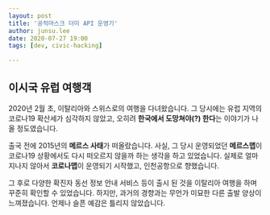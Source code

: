 ```yaml
---
layout: post
title: '공적마스크 더미 API 운영기'
author: junsu.lee
date: 2020-07-27 19:00
tags: [dev, civic-hacking]

---
```


## 이시국 유럽 여행객

2020년 2월 초, 이탈리아와 스위스로의 여행을 다녀왔습니다. 그 당시에는 유럽 지역의 코로나19 확산세가 심각하지 않았고, 오히려 **한국에서 도망쳐야(?) 한다**는 이야기가 나올 정도였습니다. 

출국 전에 2015년의 **메르스 사태**가 떠올랐습니다. 사실, 그 당시 운영되었던 **메르스맵**이 코로나19 상황에서도 다시 떠오르지 않을까 하는 생각을 하고 있었습니다. 실제로 얼마 지나지 않아서 **코로나맵**이 운영되기 시작했고, 인천공항으로 향했습니다.

그 후로 다양한 확진자 동선 정보 안내 서비스 등이 출시 된 것을 이탈리아 여행을 하며 꾸준히 확인할 수 있었습니다. 하지만, 과거의 경향과는 무언가 미묘한 다른 출발 양상이 느껴졌습니다. 언제나 슬픈 예감은 틀리지 않았습니다.
